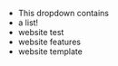 </details>
<ul><li>This dropdown contains</li>
<li>a list!</li>
<li>website test</li>
<li>website features</li>
<li>website template</li>
</ul>
</details>
